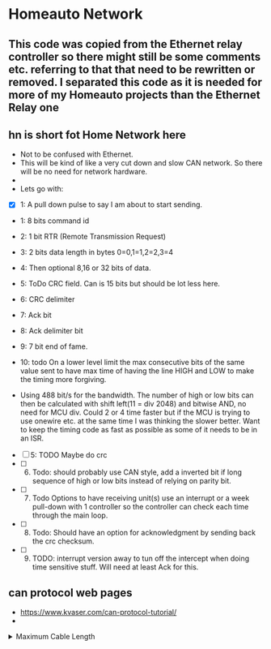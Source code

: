 # Homeauto Network

## This code was copied from the Ethernet relay controller so there might still be some comments etc. referring to that that need to be rewritten or removed. I separated this code as it is needed for more of my Homeauto projects than the Ethernet Relay one

## hn is short fot Home Network here

* Not to be confused with Ethernet.
* This will be kind of like a very cut down and slow CAN network. So there will be no need for network hardware.
*
* Lets go with:

* [x]  1: A pull down pulse to say I am about to start sending.
* 1: 8 bits command id
* 2: 1 bit RTR (Remote Transmission Request)
* 3: 2 bits data length in bytes 0=0,1=1,2=2,3=4
* 4: Then optional 8,16 or 32 bits of data.
* 5: ToDo CRC field. Can is 15 bits but should be lot less here.
* 6: CRC delimiter
* 7: Ack bit
* 8: Ack delimiter bit
* 9: 7 bit end of fame.
* 10: todo On a lower level limit the max consecutive bits of the same value sent to have max time of having the line HIGH and LOW to make the timing more forgiving.

* Using 488 bit/s for the bandwidth. The number of high or low bits can then be calculated with shift left(11 = div 2048) and bitwise AND, no need for MCU div. Could 2 or 4 time faster but if the MCU is trying to use onewire etc. at the same time I was thinking the slower better. Want to keep the timing code as fast as possible as some of it needs to be in an ISR.

* [ ]  5: TODO Maybe do crc
* [ ]  6. Todo: should probably use CAN style, add a inverted bit if long sequence of high or low bits instead of relying on parity bit.
* [ ]   7. Todo Options to have receiving unit(s) use an interrupt or a week pull-down with 1 controller so the controller can check each time through the main loop.
* [ ]   8. Todo: Should have an option for acknowledgment by sending back the crc checksum.
* [ ]   9. TODO: interrupt version away to tun off the intercept when doing time sensitive stuff. Will need at least Ack for this.

## can protocol web pages

* <https://www.kvaser.com/can-protocol-tutorial/>
*

<details>
  <summary>Maximum Cable Length</summary>

At a speed of 1 Mbit/s, a maximum cable length of about 40 meters (130 ft.) can be used. This is because the arbitration scheme requires that the wave front of the signal be able to propagate to the most remote node and back again before the bit is sampled. In other words, the cable length is restricted by the speed of light. A proposal to increase the speed of light has been considered but was turned down because of its inter-galactic consequences.

Other maximum cable lengths are (these values are approximate):

    100 meters (330 ft) at 500 kbit/s
    200 meters (650 ft) at 250 kbit/s
    500 meters (1600 ft) at 125 kbit/s
    6 kilometres (20000 ft) at 10 kbit/s

If optocouplers are used to provide galvanic isolation, the maximum bus length is decreased accordingly. Hint: use fast optocouplers, and look at the delay through the device, not at the specified maximum bit rate.
</details>
